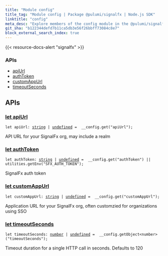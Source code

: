 ```yaml
---
title: "Module config"
title_tag: "Module config | Package @pulumi/signalfx | Node.js SDK"
linktitle: "config"
meta_desc: "Explore members of the config module in the @pulumi/signalfx package."
git_sha: "b122344defd7b11ca5db3e56f26bbff73084c8e7"
block_external_search_index: true
---
```


<!-- WARNING: this page was generated by a tool. Do not edit it by hand. -->
<!-- To change it, please see https://github.com/pulumi/docs/tree/master/tools/tscdocgen. -->

{{< resource-docs-alert "signalfx" >}}






<h3>APIs</h3>
<ul class="api">
    <li><a href="#apiUrl"><span class="symbol api"></span>apiUrl</a></li>
    <li><a href="#authToken"><span class="symbol api"></span>authToken</a></li>
    <li><a href="#customAppUrl"><span class="symbol api"></span>customAppUrl</a></li>
    <li><a href="#timeoutSeconds"><span class="symbol api"></span>timeoutSeconds</a></li>
</ul>




<h2 id="apis">APIs</h2>
<h3 class="pdoc-module-header" id="apiUrl" data-link-title="apiUrl">
    <a href="https://github.com/pulumi/pulumi-signalfx/blob/b122344defd7b11ca5db3e56f26bbff73084c8e7/sdk/nodejs/config/vars.ts#L12">
        let <strong>apiUrl</strong>
    </a>
</h3>

<pre class="highlight"><code><span class='kd'>let</span> apiUrl: <span class='kd'><a href='https://developer.mozilla.org/en-US/docs/Web/JavaScript/Reference/Global_Objects/String'>string</a></span> | <span class='kd'><a href='https://developer.mozilla.org/en-US/docs/Web/JavaScript/Reference/Global_Objects/undefined'>undefined</a></span> = <span class='s2'> __config.get(&#34;apiUrl&#34;)</span>;</code></pre>

API URL for your SignalFx org, may include a realm

<h3 class="pdoc-module-header" id="authToken" data-link-title="authToken">
    <a href="https://github.com/pulumi/pulumi-signalfx/blob/b122344defd7b11ca5db3e56f26bbff73084c8e7/sdk/nodejs/config/vars.ts#L16">
        let <strong>authToken</strong>
    </a>
</h3>

<pre class="highlight"><code><span class='kd'>let</span> authToken: <span class='kd'><a href='https://developer.mozilla.org/en-US/docs/Web/JavaScript/Reference/Global_Objects/String'>string</a></span> | <span class='kd'><a href='https://developer.mozilla.org/en-US/docs/Web/JavaScript/Reference/Global_Objects/undefined'>undefined</a></span> = <span class='s2'> __config.get(&#34;authToken&#34;) || utilities.getEnv(&#34;SFX_AUTH_TOKEN&#34;)</span>;</code></pre>

SignalFx auth token

<h3 class="pdoc-module-header" id="customAppUrl" data-link-title="customAppUrl">
    <a href="https://github.com/pulumi/pulumi-signalfx/blob/b122344defd7b11ca5db3e56f26bbff73084c8e7/sdk/nodejs/config/vars.ts#L20">
        let <strong>customAppUrl</strong>
    </a>
</h3>

<pre class="highlight"><code><span class='kd'>let</span> customAppUrl: <span class='kd'><a href='https://developer.mozilla.org/en-US/docs/Web/JavaScript/Reference/Global_Objects/String'>string</a></span> | <span class='kd'><a href='https://developer.mozilla.org/en-US/docs/Web/JavaScript/Reference/Global_Objects/undefined'>undefined</a></span> = <span class='s2'> __config.get(&#34;customAppUrl&#34;)</span>;</code></pre>

Application URL for your SignalFx org, often customzied for organizations using SSO

<h3 class="pdoc-module-header" id="timeoutSeconds" data-link-title="timeoutSeconds">
    <a href="https://github.com/pulumi/pulumi-signalfx/blob/b122344defd7b11ca5db3e56f26bbff73084c8e7/sdk/nodejs/config/vars.ts#L24">
        let <strong>timeoutSeconds</strong>
    </a>
</h3>

<pre class="highlight"><code><span class='kd'>let</span> timeoutSeconds: <span class='kd'><a href='https://developer.mozilla.org/en-US/docs/Web/JavaScript/Reference/Global_Objects/Number'>number</a></span> | <span class='kd'><a href='https://developer.mozilla.org/en-US/docs/Web/JavaScript/Reference/Global_Objects/undefined'>undefined</a></span> = <span class='s2'> __config.getObject&lt;number&gt;(&#34;timeoutSeconds&#34;)</span>;</code></pre>

Timeout duration for a single HTTP call in seconds. Defaults to 120

